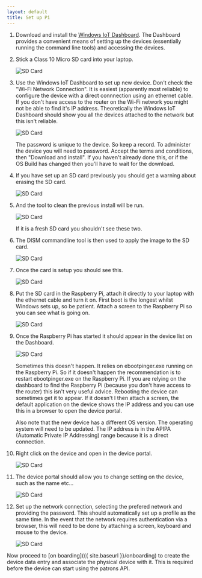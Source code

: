 ```yaml
---
layout: default
title: Set up Pi
---
```


1. Download and install the [Windows IoT Dashboard](https://developer.microsoft.com/en-us/windows/iot/docs/iotdashboard).  The Dashboard provides a convenient means of setting up the devices (essentially running the command line tools) and accessing the devices. 

1. Stick a Class 10 Micro SD card into your laptop.

    ![SD Card](./01-sd-card.png)

1. Use the Windows IoT Dashboard to set up new device.  Don't check the "Wi-Fi Network Connection".  It is easiest (apparently most reliable) to configure the device with a direct connnection using an ethernet cable.  If you don't have access to the router on the Wi-Fi network you might not be able to find it's IP address.  Theoretically the Windows IoT Dashboard should show you all the devices attached to the network but this isn't reliable.

    ![SD Card](./02-new-device.png)
    
    The password is unique to the device.  So keep a record.  To administer the device you will need to password.  Accept the terms and conditions, then "Download and install".  If you haven't already done this, or if the OS Build has changed then you'll have to wait for the download. 

1. If you have set up an SD card previously you should get a warning about erasing the SD card.

    ![SD Card](./03-erase-card.png)

1. And the tool to clean the previous install will be run.

    ![SD Card](./04-clean-previous.png)
    
    If it is a fresh SD card you shouldn't see these two.

1. The DISM commandline tool is then used to apply the image to the SD card.

    ![SD Card](./05-apply-image.png)

1. Once the card is setup you should see this.

    ![SD Card](./06-card-complete.png)

1. Put the SD card in the Raspberry Pi, attach it directly to your laptop with the ethernet cable and turn it on.  First boot is the longest whilst Windows sets up, so be patient.
Attach a screen to the Raspberry Pi so you can see what is going on.

    ![SD Card](./07-ethernet-to-pi.png)

1. Once the Raspberry Pi has started it should appear in the device list on the Dashboard.

    ![SD Card](./08-device-list.png)
    
    Sometimes this doesn't happen.  It relies on ebootpinger.exe running on the Raspberry Pi.  So if it doesn't happen the recommendation is to restart ebootpinger.exe on the Raspberry Pi.  If you are relying on the dashboard to find the Raspberry Pi (because you don't have access to the router) this isn't very useful advice.  Rebooting the device can sometimes get it to appear.  If it doesn't I then attach a screen, the default application on the device shows the IP address and you can use this in a browser to open the device portal.

    Also note that the new device has a different OS version.  The operating system will need to be updated. The IP address is in the APIPA (Automatic Private IP Addressing) range because it is a direct connection.
    
1. Right click on the device and open in the device portal.

    ![SD Card](./09-open-device-portal.png)
     
1. The device portal should allow you to change setting on the device, such as the name etc...

    ![SD Card](./10-device-portal.png)

1. Set up the network connection, selecting the prefered network and providing the password.  This should automatically set up a profile as the same time.  In the event that the network requires authentication via a browser, this will need to be done by attaching a screen, keyboard and mouse to the device.

    ![SD Card](./11-network-setup.png)

Now proceed to [on boarding]({{ site.baseurl }}/onboarding) to create the device data entry and associate the physical device with it. This is required before the device can start using the patrons API.
